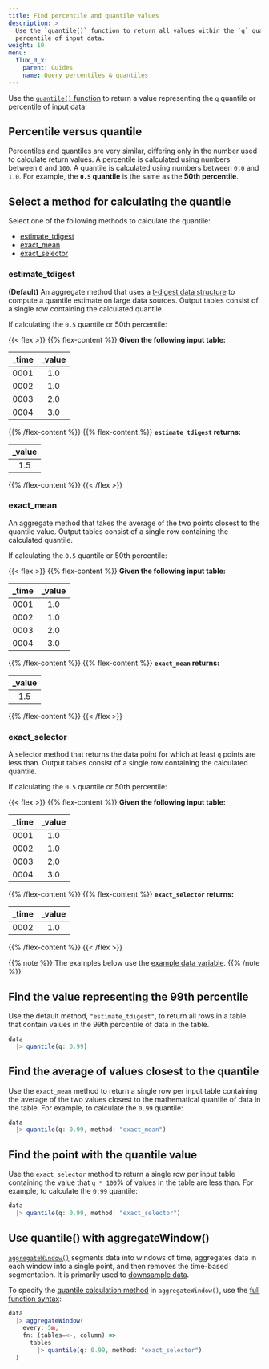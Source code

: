 ```yaml
---
title: Find percentile and quantile values
description: >
  Use the `quantile()` function to return all values within the `q` quantile or
  percentile of input data.
weight: 10
menu:
  flux_0_x:
    parent: Guides
    name: Query percentiles & quantiles
---
```


Use the [`quantile()` function](/flux/v0.x/stdlib/built-in/transformations/aggregates/quantile/)
to return a value representing the `q` quantile or percentile of input data.

## Percentile versus quantile
Percentiles and quantiles are very similar, differing only in the number used to calculate return values.
A percentile is calculated using numbers between `0` and `100`.
A quantile is calculated using numbers between `0.0` and `1.0`.
For example, the **`0.5` quantile** is the same as the **50th percentile**.

## Select a method for calculating the quantile
Select one of the following methods to calculate the quantile:

- [estimate_tdigest](#estimate-tdigest)
- [exact_mean](#exact-mean)
- [exact_selector](#exact-selector)

### estimate_tdigest
**(Default)** An aggregate method that uses a [t-digest data structure](https://github.com/tdunning/t-digest)
to compute a quantile estimate on large data sources.
Output tables consist of a single row containing the calculated quantile.

If calculating the `0.5` quantile or 50th percentile:

{{< flex >}}
{{% flex-content %}}
**Given the following input table:**

| _time | _value |
| ----- |:------:|
| 0001  | 1.0    |
| 0002  | 1.0    |
| 0003  | 2.0    |
| 0004  | 3.0    |
{{% /flex-content %}}
{{% flex-content %}}
**`estimate_tdigest` returns:**

| _value |
|:------:|
| 1.5    |
{{% /flex-content %}}
{{< /flex >}}

### exact_mean
An aggregate method that takes the average of the two points closest to the quantile value.
Output tables consist of a single row containing the calculated quantile.

If calculating the `0.5` quantile or 50th percentile:

{{< flex >}}
{{% flex-content %}}
**Given the following input table:**

| _time | _value |
| ----- |:------:|
| 0001  | 1.0    |
| 0002  | 1.0    |
| 0003  | 2.0    |
| 0004  | 3.0    |
{{% /flex-content %}}
{{% flex-content %}}
**`exact_mean` returns:**

| _value |
|:------:|
| 1.5    |
{{% /flex-content %}}
{{< /flex >}}

### exact_selector
A selector method that returns the data point for which at least `q` points are less than.
Output tables consist of a single row containing the calculated quantile.

If calculating the `0.5` quantile or 50th percentile:

{{< flex >}}
{{% flex-content %}}
**Given the following input table:**

| _time | _value |
| ----- |:------:|
| 0001  | 1.0    |
| 0002  | 1.0    |
| 0003  | 2.0    |
| 0004  | 3.0    |
{{% /flex-content %}}
{{% flex-content %}}
**`exact_selector` returns:**

| _time | _value |
| ----- |:------:|
| 0002  | 1.0    |
{{% /flex-content %}}
{{< /flex >}}

{{% note %}}
The examples below use the [example data variable](/flux/v0.x/guides/#example-data-variable).
{{% /note %}}

## Find the value representing the 99th percentile
Use the default method, `"estimate_tdigest"`, to return all rows in a table that
contain values in the 99th percentile of data in the table.

```js
data
  |> quantile(q: 0.99)
```

## Find the average of values closest to the quantile
Use the `exact_mean` method to return a single row per input table containing the
average of the two values closest to the mathematical quantile of data in the table.
For example, to calculate the `0.99` quantile:

```js
data
  |> quantile(q: 0.99, method: "exact_mean")
```

## Find the point with the quantile value
Use the `exact_selector` method to return a single row per input table containing the
value that `q * 100`% of values in the table are less than.
For example, to calculate the `0.99` quantile:

```js
data
  |> quantile(q: 0.99, method: "exact_selector")
```

## Use quantile() with aggregateWindow()
[`aggregateWindow()`](/flux/v0.x/stdlib/built-in/transformations/aggregates/aggregatewindow/)
segments data into windows of time, aggregates data in each window into a single
point, and then removes the time-based segmentation.
It is primarily used to [downsample data](/v2.0/process-data/common-tasks/downsample-data/).

To specify the [quantile calculation method](#quantile-calculation-methods) in
`aggregateWindow()`, use the [full function syntax](/flux/v0.x/stdlib/built-in/transformations/aggregates/aggregatewindow/#specify-parameters-of-the-aggregate-function):

```js
data
  |> aggregateWindow(
    every: 5m,
    fn: (tables=<-, column) =>
      tables
        |> quantile(q: 0.99, method: "exact_selector")
  )
```

